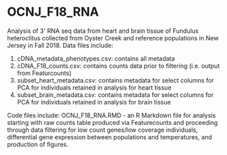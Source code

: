 # OCNJ_F18_RNA
Analysis of 3' RNA seq data from heart and brain tissue of Fundulus heteroclitus collected from Oyster Creek and reference populations in New Jersey in Fall 2018.
 Data files include:
1. cDNA_metadata_phenotypes.csv: contains all metadata
2. cDNA_F18_counts.csv: contains counts data prior to filtering (i.e. output from Featurcounts)
3. subset_heart_metadata.csv: contains metadata for select columns for PCA for individuals retained in analysis for heart tissue
4. subset_brain_metadata.csv: contains metadata for select columns for PCA for individuals retained in analysis for brain tissue

Code files include:
OCNJ_F18_RNA.RMD - an R Markdown file for analysis starting with raw counts table produced via Featurecounts and proceeding through data filtering for low count genes/low coverage individuals, differential gene expression between populations and temperatures, and production of figures.

